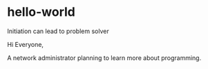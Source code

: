 # hello-world
Initiation can lead to problem solver

Hi Everyone,

A network administrator planning to learn more about programming.
